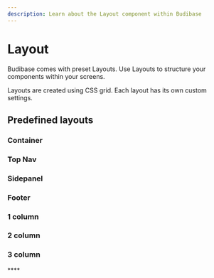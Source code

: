 ```yaml
---
description: Learn about the Layout component within Budibase
---
```


# Layout

Budibase comes with preset Layouts. Use Layouts to structure your components within your screens. 

Layouts are created using CSS grid. Each layout has its own custom settings.

## Predefined layouts

### **Container**

### Top Nav

### Sidepanel

### Footer

### 1 column

### 2 column

### 3 column

\*\*\*\*

